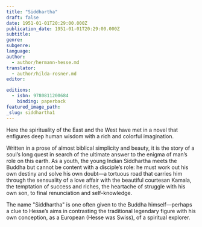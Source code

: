 ```yaml
---
title: "Siddhartha"
draft: false
date: 1951-01-01T20:29:00.000Z
publication_date: 1951-01-01T20:29:00.000Z
subtitle:
genre:
subgenre:
language:
author:
  - author/hermann-hesse.md
translator:
  - author/hilda-rosner.md
editor:

editions:
  - isbn: 9780811200684
    binding: paperback
featured_image_path:
_slug: siddhartha1
---
```


Here the spirituality of the East and the West have met in a novel that enfigures deep human wisdom with a rich and colorful imagination.

Written in a prose of almost biblical simplicity and beauty, it is the story of a soul’s long quest in search of the ultimate answer to the enigma of man’s role on this earth. As a youth, the young Indian Siddhartha meets the Buddha but cannot be content with a disciple’s role: he must work out his own destiny and solve his own doubt—a tortuous road that carries him through the sensuality of a love affair with the beautiful courtesan Kamala, the temptation of success and riches, the heartache of struggle with his own son, to final renunciation and self-knowledge.

The name "Siddhartha" is one often given to the Buddha himself—perhaps a clue to Hesse’s aims in contrasting the traditional legendary figure with his own conception, as a European (Hesse was Swiss), of a spiritual explorer.

